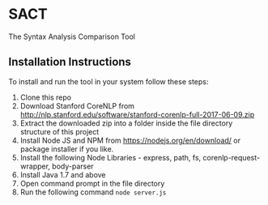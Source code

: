 # SACT
The Syntax Analysis Comparison Tool

## Installation Instructions

To install and run the tool in your system follow these steps:
1. Clone this repo
2. Download Stanford CoreNLP from http://nlp.stanford.edu/software/stanford-corenlp-full-2017-06-09.zip
3. Extract the downloaded zip into a folder inside the file directory structure of this project
4. Install Node JS and NPM from https://nodejs.org/en/download/ or package installer if you like.
5. Install the following Node Libraries - express, path, fs, corenlp-request-wrapper, body-parser
6. Install Java 1.7 and above
7. Open command prompt in the file directory
8. Run the following command `node server.js`



